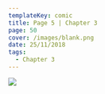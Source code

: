 ```yaml
---
templateKey: comic
title: Page 5 | Chapter 3
page: 50
cover: /images/blank.png
date: 25/11/2018
tags:
  - Chapter 3
---
```

![](/images/0050c3p5gand.png)
